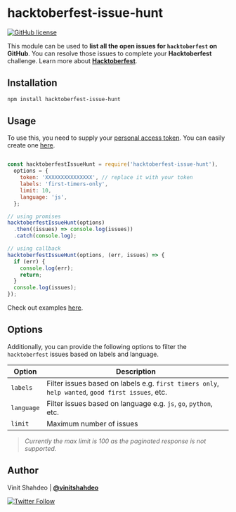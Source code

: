 # hacktoberfest-issue-hunt

[![GitHub license](https://img.shields.io/github/license/vinitshahdeo/inspirational-quotes.svg?style=flat&logo=github)](https://github.com/vinitshahdeo/inspirational-quotes/blob/master/LICENSE)

This module can be used to **list all the open issues for `hacktoberfest` on GitHub**. You can resolve those issues to complete your **Hacktoberfest** challenge. Learn more about **[Hacktoberfest](https://vinitshahdeo.dev/hacktoberfest-2021)**.

## Installation

```bash
npm install hacktoberfest-issue-hunt
```

## Usage

To use this, you need to supply your [personal access token](https://docs.github.com/en/authentication/keeping-your-account-and-data-secure/creating-a-personal-access-token). You can easily create one [here](https://github.com/settings/tokens/new?scopes=repo).

```js

const hacktoberfestIssueHunt = require('hacktoberfest-issue-hunt'),
  options = {
    token: 'XXXXXXXXXXXXXXX', // replace it with your token
    labels: 'first-timers-only',
    limit: 10,
    language: 'js',
  };

// using promises
hacktoberfestIssueHunt(options)
  .then((issues) => console.log(issues))
  .catch(console.log);

// using callback
hacktoberfestIssueHunt(options, (err, issues) => {
  if (err) {
    console.log(err);
    return;
  }
  console.log(issues);
});

```

Check out examples [here](./example/demo.js).

## Options

Additionally, you can provide the following options to filter the `hacktoberfest` issues based on labels and language.

| Option  | Description  |
|---|---|
| `labels`  | Filter issues based on labels e.g. `first timers only`, `help wanted`, `good first issues`, etc.  |
| `language` | Filter issues based on language e.g. `js`, `go`, `python`, etc.  |
| `limit`  | Maximum number of issues |

> _Currently the max limit is 100 as the paginated response is not supported._

## Author

Vinit Shahdeo | **[@vinitshahdeo](https://github.com/vinitshahdeo)**

[![Twitter Follow](https://img.shields.io/twitter/follow/Vinit_Shahdeo.svg?style=social)](https://twitter.com/Vinit_Shahdeo)

